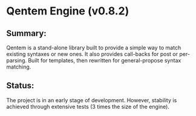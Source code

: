 # Qentem Engine (v0.8.2)

## Summary:
Qentem is a stand-alone library built to provide a simple way to match existing syntaxes or new ones. It also provides call-backs for post or per-parsing. Built for templates, then rewritten for general-propose syntax matching.

## Status:
The project is in an early stage of development. However, stability is achieved through extensive tests (3 times the size of the engine).
